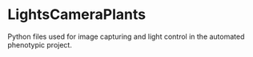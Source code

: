 # LightsCameraPlants
Python files used for image capturing and light control in the automated phenotypic project.
